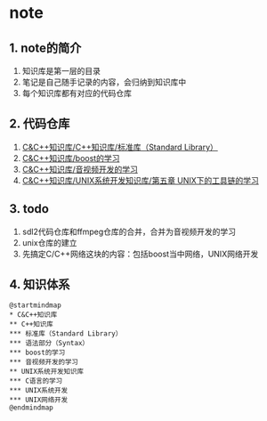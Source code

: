 # note

## 1. note的简介

1. 知识库是第一层的目录
2. 笔记是自己随手记录的内容，会归纳到知识库中
3. 每个知识库都有对应的代码仓库

## 2. 代码仓库

1. [C&C++知识库/C++知识库/标准库（Standard Library）](https://github.com/ZhanghHaoDev/std_stu)
2. [C&C++知识库/boost的学习](https://github.com/ZhanghHaoDev/boost_stu)
3. [C&C++知识库/音视频开发的学习]()
4. [C&C++知识库/UNIX系统开发知识库/第五章 UNIX下的工具链的学习](https://github.com/ZhanghHaoDev/cmake)

## 3. todo

1. sdl2代码仓库和ffmpeg仓库的合并，合并为音视频开发的学习
2. unix仓库的建立
3. 先搞定C/C++网络这块的内容：包括boost当中网络，UNIX网络开发

## 4. 知识体系

```plantuml
@startmindmap
* C&C++知识库
** C++知识库
*** 标准库（Standard Library）
*** 语法部分（Syntax）
*** boost的学习
*** 音视频开发的学习
** UNIX系统开发知识库
*** C语言的学习
*** UNIX系统开发
*** UNIX网络开发
@endmindmap
```